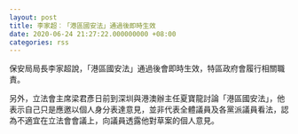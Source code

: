 ```yaml
---
layout: post
title: 李家超︰「港區國安法」通過後即時生效
date: 2020-06-24 21:27:22.000000000 +08:00
categories: rss
---
```


保安局局長李家超說，「港區國安法」通過後會即時生效，特區政府會履行相關職責。

另外，立法會主席梁君彥日前到深圳與港澳辦主任夏寶龍討論「港區國安法」，他表示自己只是應邀以個人身分表達意見，並非代表全體議員及各黨派議員看法，認為不適宜在立法會會議上，向議員透露他對草案的個人意見。

